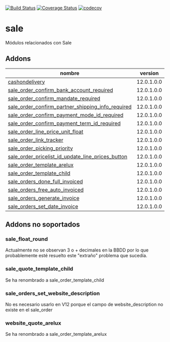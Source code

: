 [![Build Status](https://travis-ci.org/OdooNodrizaTech/sale.svg?branch=12.0)](https://travis-ci.org/OdooNodrizaTech/sale)
[![Coverage Status](https://coveralls.io/repos/github/OdooNodrizaTech/sale/badge.svg?branch=12.0)](https://coveralls.io/github/OdooNodrizaTech/sale?branch=12.0)
[![codecov](https://codecov.io/gh/OdooNodrizaTech/sale/branch/12.0/graph/badge.svg)](https://codecov.io/gh/OdooNodrizaTech/sale)

sale
=========
Módulos relacionados con Sale


Addons
----------------
nombre | version
--- | ---
[cashondelivery](cashondelivery/) | 12.0.1.0.0
[sale_order_confirm_bank_account_required](sale_order_confirm_bank_account_required/) | 12.0.1.0.0
[sale_order_confirm_mandate_required](sale_order_confirm_mandate_required/) | 12.0.1.0.0
[sale_order_confirm_partner_shipping_info_required](sale_order_confirm_partner_shipping_info_required/) | 12.0.1.0.0
[sale_order_confirm_payment_mode_id_required](sale_order_confirm_payment_mode_id_required/) | 12.0.1.0.0
[sale_order_confirm_payment_term_id_required](sale_order_confirm_payment_term_id_required/) | 12.0.1.0.0
[sale_order_line_price_unit_float](sale_order_line_price_unit_float/) | 12.0.1.0.0
[sale_order_link_tracker](sale_order_link_tracker/) | 12.0.1.0.0
[sale_order_picking_priority](sale_order_picking_priority/) | 12.0.1.0.0
[sale_order_pricelist_id_update_line_prices_button](sale_order_pricelist_id_update_line_prices_button/) | 12.0.1.0.0
[sale_order_template_arelux](sale_order_template_arelux/) | 12.0.1.0.0
[sale_order_template_child](sale_order_template_child/) | 12.0.1.0.0
[sale_orders_done_full_invoiced](sale_orders_done_full_invoiced/) | 12.0.1.0.0
[sale_orders_free_auto_invoiced](sale_orders_free_auto_invoiced/) | 12.0.1.0.0
[sale_orders_generate_invoice](sale_orders_generate_invoice/) | 12.0.1.0.0
[sale_orders_set_date_invoice](sale_orders_set_date_invoice/) | 12.0.1.0.0

## Addons no soportados

### sale_float_round
Actualmente no se observan 3 o + decimales en la BBDD por lo que probablemente esté resuelto este "extraño" problema que sucedía.

### sale_quote_template_child
Se ha renombrado a sale_order_template_child

### sale_orders_set_website_description
No es necesario usarlo en V12 porque el campo de website_description no existe en el sale_order

### website_quote_arelux
Se ha renombrado a sale_order_template_arelux
